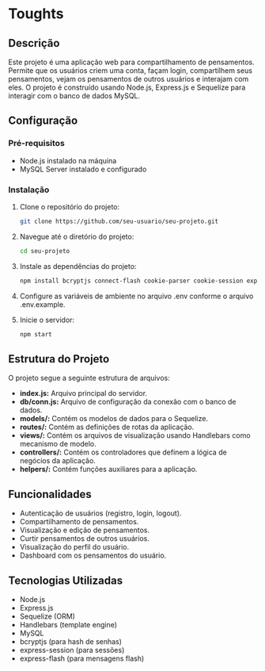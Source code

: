 # Toughts

## Descrição

Este projeto é uma aplicação web para compartilhamento de pensamentos. Permite que os usuários criem uma conta, façam login, compartilhem seus pensamentos, vejam os pensamentos de outros usuários e interajam com eles. O projeto é construído usando Node.js, Express.js e Sequelize para interagir com o banco de dados MySQL.

## Configuração

### Pré-requisitos

- Node.js instalado na máquina
- MySQL Server instalado e configurado

### Instalação

1. Clone o repositório do projeto:

   ```bash
   git clone https://github.com/seu-usuario/seu-projeto.git

2. Navegue até o diretório do projeto:

   ```bash
   cd seu-projeto

3. Instale as dependências do projeto:
 
   ```bash
   npm install bcryptjs connect-flash cookie-parser cookie-session express express-flash express-handlebars express-session mysql2 nodemon sequelize session-file-store

4. Configure as variáveis de ambiente no arquivo .env conforme o arquivo .env.example.
5. Inicie o servidor:

   ```bash
   npm start

## Estrutura do Projeto

O projeto segue a seguinte estrutura de arquivos:

- **index.js:** Arquivo principal do servidor.
- **db/conn.js:** Arquivo de configuração da conexão com o banco de dados.
- **models/:** Contém os modelos de dados para o Sequelize.
- **routes/:** Contém as definições de rotas da aplicação.
- **views/:** Contém os arquivos de visualização usando Handlebars como mecanismo de modelo.
- **controllers/:** Contém os controladores que definem a lógica de negócios da aplicação.
- **helpers/:** Contém funções auxiliares para a aplicação.

## Funcionalidades

- Autenticação de usuários (registro, login, logout).
- Compartilhamento de pensamentos.
- Visualização e edição de pensamentos.
- Curtir pensamentos de outros usuários.
- Visualização do perfil do usuário.
- Dashboard com os pensamentos do usuário.

## Tecnologias Utilizadas

- Node.js
- Express.js
- Sequelize (ORM)
- Handlebars (template engine)
- MySQL
- bcryptjs (para hash de senhas)
- express-session (para sessões)
- express-flash (para mensagens flash)
